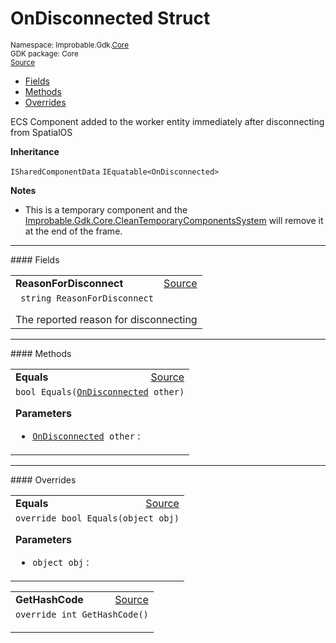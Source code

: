 
# OnDisconnected Struct
<sup>
Namespace: Improbable.Gdk.<a href="{{urlRoot}}/api/core-index">Core</a><br/>
GDK package: Core<br/>
<a href="https://www.github.com/spatialos/gdk-for-unity/blob/88a422dc255ef1d47ee9385f226ca439f31c000b/workers/unity/Packages/io.improbable.gdk.core/Components/WorkerEntityComponents.cs/#L31">Source</a>
<style>
a code {
                    padding: 0em 0.25em!important;
}
code {
                    background-color: #ffffff!important;
}
</style>
</sup>
<nav id="pageToc" class="page-toc"><ul><li><a href="#fields">Fields</a>
<li><a href="#methods">Methods</a>
<li><a href="#overrides">Overrides</a>
</ul></nav>

</p>



<p>ECS Component added to the worker entity immediately after disconnecting from SpatialOS </p>



</p>

<b>Inheritance</b>

<code>ISharedComponentData</code>
<code>IEquatable&lt;OnDisconnected&gt;</code>


</p>

<b>Notes</b>

- This is a temporary component and the <a href="{{urlRoot}}/api/core/clean-temporary-components-system">Improbable.Gdk.Core.CleanTemporaryComponentsSystem</a> will remove it at the end of the frame. 





</p>
<hr style="width:100%; border-top-color:#d8d8d8" />
#### Fields


</p>




<table width="100%">
    <tr>
        <td style="border-right:none"><a id="reasonfordisconnect"></a><b>ReasonForDisconnect</b></td>
        <td style="border-left:none; text-align:right"><a href="https://www.github.com/spatialos/gdk-for-unity/blob/88a422dc255ef1d47ee9385f226ca439f31c000b/workers/unity/Packages/io.improbable.gdk.core/Components/WorkerEntityComponents.cs/#L36">Source</a></td>
    </tr>
    <tr>
        <td colspan="2">
<code> string ReasonForDisconnect</code></p>
The reported reason for disconnecting 

</td>
    </tr>
</table>








</p>
<hr style="width:100%; border-top-color:#d8d8d8" />
#### Methods


</p>




<table width="100%">
    <tr>
        <td style="border-right:none"><a id="equals-ondisconnected"></a><b>Equals</b></td>
        <td style="border-left:none; text-align:right"><a href="https://www.github.com/spatialos/gdk-for-unity/blob/88a422dc255ef1d47ee9385f226ca439f31c000b/workers/unity/Packages/io.improbable.gdk.core/Components/WorkerEntityComponents.cs/#L38">Source</a></td>
    </tr>
    <tr>
        <td colspan="2">
<code>bool Equals(<a href="{{urlRoot}}/api/core/on-disconnected">OnDisconnected</a> other)</code></p>



</p>

<b>Parameters</b>

<ul>
<li><code><a href="{{urlRoot}}/api/core/on-disconnected">OnDisconnected</a> other</code> : </li>
</ul>





</td>
    </tr>
</table>




</p>
<hr style="width:100%; border-top-color:#d8d8d8" />
#### Overrides


</p>




<table width="100%">
    <tr>
        <td style="border-right:none"><a id="equals-object"></a><b>Equals</b></td>
        <td style="border-left:none; text-align:right"><a href="https://www.github.com/spatialos/gdk-for-unity/blob/88a422dc255ef1d47ee9385f226ca439f31c000b/workers/unity/Packages/io.improbable.gdk.core/Components/WorkerEntityComponents.cs/#L43">Source</a></td>
    </tr>
    <tr>
        <td colspan="2">
<code>override bool Equals(object obj)</code></p>



</p>

<b>Parameters</b>

<ul>
<li><code>object obj</code> : </li>
</ul>





</td>
    </tr>
</table>


<table width="100%">
    <tr>
        <td style="border-right:none"><a id="gethashcode"></a><b>GetHashCode</b></td>
        <td style="border-left:none; text-align:right"><a href="https://www.github.com/spatialos/gdk-for-unity/blob/88a422dc255ef1d47ee9385f226ca439f31c000b/workers/unity/Packages/io.improbable.gdk.core/Components/WorkerEntityComponents.cs/#L48">Source</a></td>
    </tr>
    <tr>
        <td colspan="2">
<code>override int GetHashCode()</code></p>






</td>
    </tr>
</table>





